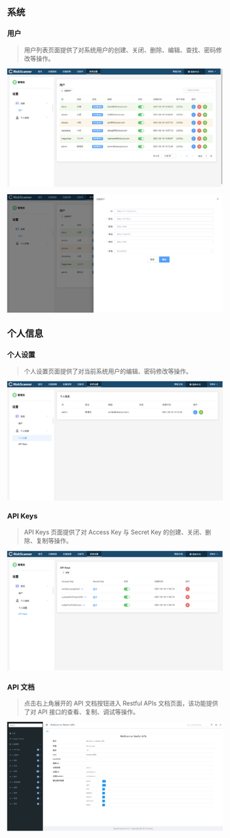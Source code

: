 ## 系统

### 用户

> 用户列表页面提供了对系统用户的创建、关闭、删除、编辑、查找、密码修改等操作。

![用户](../img/user_manual/settings/1.png)

![创建用户](../img/user_manual/settings/2.png)

## 个人信息

### 个人设置

> 个人设置页面提供了对当前系统用户的编辑、密码修改等操作。

![个人设置](../img/user_manual/settings/3.png)

### API Keys

> API Keys 页面提供了对 Access Key 与 Secret Key 的创建、关闭、删除、复制等操作。

![API Keys](../img/user_manual/settings/4.png)

### API 文档

> 点击右上角展开的 API 文档按钮进入 Restful APIs 文档页面，该功能提供了对 API 接口的查看、复制、调试等操作。

![Restful APIs](../img/user_manual/settings/5.png)
